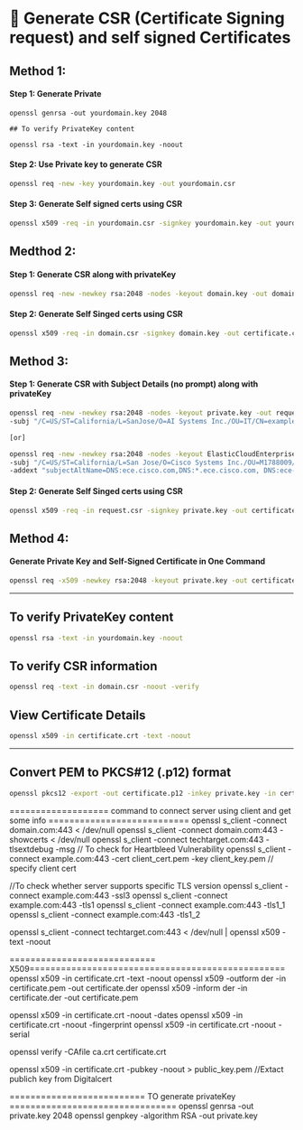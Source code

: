 
# 🔐 Generate CSR (Certificate Signing request) and self signed Certificates

## Method 1: 
#### Step 1: Generate Private
```bsah
openssl genrsa -out yourdomain.key 2048

## To verify PrivateKey content

openssl rsa -text -in yourdomain.key -noout
```
#### Step 2: Use Private key to generate CSR
```bash
openssl req -new -key yourdomain.key -out yourdomain.csr
```

#### Step 3: Generate Self signed certs using CSR
```bash
openssl x509 -req -in yourdomain.csr -signkey yourdomain.key -out yourdomain.crt -days 365

```


## Medthod 2:
#### Step 1: Generate CSR along with privateKey
```bash
openssl req -new -newkey rsa:2048 -nodes -keyout domain.key -out domain.csr

```
#### Step 2: Generate Self Singed certs using CSR
```bash
openssl x509 -req -in domain.csr -signkey domain.key -out certificate.crt -days 365

```


## Method 3:
#### Step 1: Generate CSR with Subject Details (no prompt) along with privateKey
``` bash
openssl req -new -newkey rsa:2048 -nodes -keyout private.key -out request.csr   \
-subj "/C=US/ST=California/L=SanJose/O=AI Systems Inc./OU=IT/CN=example.aisystems.com/emailAddress=hanmanth.scm@gmail.com"

[or]

openssl req -new -newkey rsa:2048 -nodes -keyout ElasticCloudEnterprise.key -out ElasticCloudEnterprise.csr   \
-subj "/C=US/ST=California/L=San Jose/O=Cisco Systems Inc./OU=M1788009/CN=*.ece-alln.cisco.com"    \
-addext "subjectAltName=DNS:ece.cisco.com,DNS:*.ece.cisco.com, DNS:ece-alln.cisco.com,DNS:*.ece-alln.cisco.com" 
```

#### Step 2: Generate Self Singed certs using CSR
```bash
openssl x509 -req -in request.csr -signkey private.key -out certificate.crt -days 365
```


## Method 4:
#### Generate Private Key and Self-Signed Certificate in One Command
```bash
openssl req -x509 -newkey rsa:2048 -keyout private.key -out certificate.crt -days 365 -nodes
```



---

## To verify PrivateKey content
```bash
openssl rsa -text -in yourdomain.key -noout
```
## To verify CSR information
```bash
openssl req -text -in domain.csr -noout -verify
```
## View Certificate Details
```bash
openssl x509 -in certificate.crt -text -noout
```

---


## Convert PEM to PKCS#12 (.p12) format
```bash
openssl pkcs12 -export -out certificate.p12 -inkey private.key -in certificate.crt
```





=================== command to connect server using client and get some info  ===========================
openssl s_client -connect domain.com:443 < /dev/null
openssl s_client -connect domain.com:443 -showcerts < /dev/null
openssl s_client -connect techtarget.com:443 -tlsextdebug -msg   // To check for Heartbleed Vulnerability
openssl s_client -connect example.com:443 -cert client_cert.pem -key client_key.pem  // specify client cert 

//To check whether server supports specific TLS version
openssl s_client -connect example.com:443 -ssl3
openssl s_client -connect example.com:443 -tls1
openssl s_client -connect example.com:443 -tls1_1
openssl s_client -connect example.com:443 -tls1_2

openssl s_client -connect techtarget.com:443 < /dev/null | openssl x509 -text -noout


============================ X509=================================================
openssl x509 -in certificate.crt -text -noout
openssl x509 -outform der -in certificate.pem -out certificate.der
openssl x509 -inform der -in certificate.der -out certificate.pem

openssl x509 -in certificate.crt -noout -dates
openssl x509 -in certificate.crt -noout -fingerprint
openssl x509 -in certificate.crt -noout -serial


openssl verify -CAfile ca.crt certificate.crt

openssl x509 -in certificate.crt -pubkey -noout > public_key.pem //Extact publich key from Digitalcert

========================== TO generate privateKey ================================
openssl genrsa -out private.key 2048
openssl genpkey -algorithm RSA -out private.key
